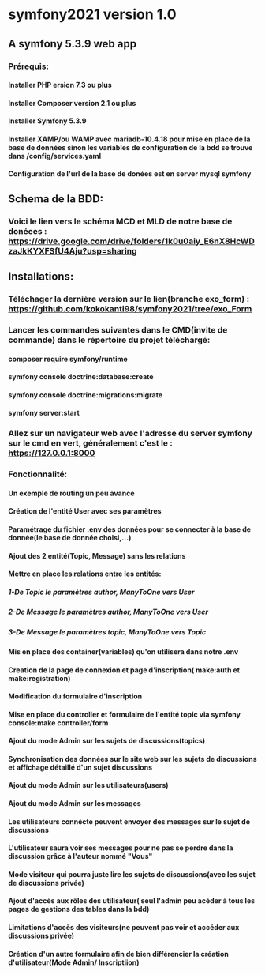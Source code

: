 # symfony2021 version 1.0
## A symfony 5.3.9 web app
### Prérequis:
#### Installer PHP ersion 7.3 ou plus
#### Installer Composer version 2.1 ou plus
#### Installer Symfony 5.3.9 
#### Installer XAMP/ou WAMP avec mariadb-10.4.18 pour mise en place de la base de données sinon les variables de configuration de la bdd se trouve dans /config/services.yaml
#### Configuration de l'url de la base de donées est en server mysql symfony

## Schema de la BDD:
### Voici le lien vers le schéma MCD et MLD de notre base de donéees : https://drive.google.com/drive/folders/1k0u0aiy_E6nX8HcWDzaJkKYXFSfU4Aju?usp=sharing


## Installations:
### Téléchager la dernière version sur le lien(branche exo_form) : https://github.com/kokokanti98/symfony2021/tree/exo_Form
### Lancer les commandes suivantes dans le CMD(invite de commande) dans le répertoire du projet téléchargé:
#### composer require symfony/runtime
#### symfony console doctrine:database:create
#### symfony console doctrine:migrations:migrate
#### symfony server:start
### Allez sur un navigateur web avec l'adresse du server symfony sur le cmd en vert, généralement c'est le : https://127.0.0.1:8000



### Fonctionnalité:
#### Un exemple de routing un peu avance
#### Création de l'entité User avec ses paramètres
#### Paramétrage du fichier .env des données pour se connecter à la base de donnée(le base de donnée choisi,...)
#### Ajout des 2 entité(Topic, Message) sans les relations
#### Mettre en place les relations entre les entités:
##### 1-De Topic le paramètres author, ManyToOne vers User
##### 2-De Message le paramètres author, ManyToOne vers User
##### 3-De Message le paramètres topic, ManyToOne vers Topic
#### Mis en place des container(variables) qu'on utilisera dans notre .env 
#### Creation de la page de connexion et page d'inscription( make:auth et make:registration)
#### Modification du formulaire d'inscription
#### Mise en place du controller et formulaire de l'entité topic via symfony console:make controller/form
#### Ajout du mode Admin sur les sujets de discussions(topics)
#### Synchronisation des données sur le site web sur les sujets de discussions et affichage détaillé d'un sujet discussions 

#### Ajout du mode Admin sur les utilisateurs(users)
#### Ajout du mode Admin sur les messages
#### Les utilisateurs connécte peuvent envoyer des messages sur le sujet de discussions
#### L'utilisateur saura voir ses messages pour ne pas se perdre dans la discussion grâce à l'auteur nommé "Vous"
#### Mode visiteur qui pourra juste lire les sujets de discussions(avec les sujet de discussions privée)
#### Ajout d'accès aux rôles des utilisateur( seul l'admin peu acéder à tous les pages de gestions des tables dans la bdd)
#### Limitations d'accès des visiteurs(ne peuvent pas voir et accéder aux discussions privée)
#### Création d'un autre formulaire afin de bien différencier la création d'utilisateur(Mode Admin/ Inscriptiion)
